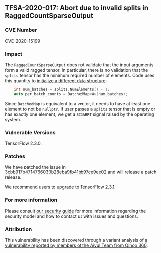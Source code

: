 ## TFSA-2020-017: Abort due to invalid splits in RaggedCountSparseOutput

### CVE Number
CVE-2020-15199

### Impact
The `RaggedCountSparseOutput` does not validate that the input arguments form a
valid ragged tensor. In particular, there is no validation that the `splits`
tensor has the minimum required number of elements. Code uses this quantity to
[initialize a different data
structure](https://github.com/tensorflow/tensorflow/blob/0e68f4d3295eb0281a517c3662f6698992b7b2cf/tensorflow/core/kernels/count_ops.cc#L241-L244):
```cc
    int num_batches = splits.NumElements() - 1;
    auto per_batch_counts = BatchedMap<W>(num_batches);
```

Since `BatchedMap` is equivalent to a vector, it needs to have at least one
element to not be `nullptr`. If user passes a `splits` tensor that is empty or
has exactly one element, we get a `SIGABRT` signal raised by the operating
system.

### Vulnerable Versions
TensorFlow 2.3.0.

### Patches
We have patched the issue in
[3cbb917b4714766030b28eba9fb41bb97ce9ee02](https://github.com/tensorflow/tensorflow/commit/3cbb917b4714766030b28eba9fb41bb97ce9ee02)
and will release a patch release.

We recommend users to upgrade to TensorFlow 2.3.1.

### For more information
Please consult [our security
guide](https://github.com/tensorflow/tensorflow/blob/master/SECURITY.md) for
more information regarding the security model and how to contact us with issues
and questions.

### Attribution
This vulnerability has been discovered through a variant analysis of [a
vulnerability reported by members of the Aivul Team from Qihoo
360](https://github.com/tensorflow/tensorflow/blob/master/tensorflow/security/advisory/tfsa-2020-015.md).
